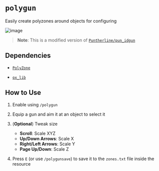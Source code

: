# `polygun`

Easily create polyzones around objects for configuring 

![image](https://github.com/BryceRussell/polygun/assets/19967622/26c96993-aba7-4089-8cde-1d1956919651)

> **Note**: This is a modified version of [`Puntherline/pun_idgun`](https://github.com/Puntherline/pun_idgun)

## Dependencies

- [`PolyZone`](https://github.com/mkafrin/PolyZone)

- [`ox_lib`](https://github.com/overextended/ox_lib)

## How to Use

1) Enable using `/polygun`

2) Equip a gun and aim it at an object to select it

3) (**Optional**) Tweak size
   - **Scroll**: Scale XYZ 
   - **Up/Down Arrows**: Scale X
   - **Right/Left Arrows**: Scale Y
   - **Page Up/Down**: Scale Z

4) Press `E` (or use `/polygunsave`) to save it to the `zones.txt` file inside the resource 
